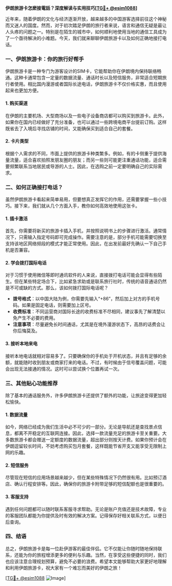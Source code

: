 **伊朗旅游卡怎麽接電話？深度解读与实用技巧[[TG💪+ @esim1088](https://t.me/s/esim1088)]**

近年来，随着伊朗的文化与经济逐渐开放，越来越多的中国游客选择前往这个神秘而又迷人的国度。然而，对于初次踏足伊朗的旅行者来说，语言和通信无疑是最让人头疼的问题之一。特别是在陌生的城市中，如何顺利地使用当地的通信工具成为了一个亟待解决的小难题。今天，我们就来聊聊伊朗旅游卡以及如何正确地接打电话。

### 一、伊朗旅游卡：你的旅行好帮手

伊朗旅游卡是一种专门为游客设计的SIM卡，它能帮助你在伊朗境内保持联络畅通。这种卡通常包含一定量的数据流量、通话时长以及短信服务，非常适合短期旅行者使用。相比国内漫游或者国际长途电话，伊朗旅游卡不仅价格实惠，而且使用起来也更加方便。

#### 1. 购买渠道
在伊朗的主要机场、大型商场以及一些电子设备商店都可以购买到旅游卡。此外，如果你在国内已经做好了充分准备，也可以通过一些跨境电商平台提前订购。这样既省去了入境后寻找店铺的时间，又能确保买到适合自己的套餐。

#### 2. 卡片类型
根据个人需求的不同，市面上提供的旅游卡种类繁多。例如，有的卡侧重于提供海量流量，适合喜欢拍照发朋友圈的朋友；而另一些则可能更注重通话功能，适合需要频繁联系当地居民或导游的人士。因此，在选购之前一定要明确自己的实际需求。

### 二、如何正确接打电话？

虽然伊朗旅游卡看起来简单易用，但要想真正发挥它的作用，还需要掌握一些小技巧。接下来，我们就从几个方面入手，教你如何高效地使用这张卡。

#### 1. 插卡激活
首先，你需要将新买的旅游卡插入手机，并按照说明书上的步骤进行激活。通常情况下，只需输入指定号码即可完成操作。需要注意的是，部分手机可能需要切换至支持该地区网络频段的模式才能正常使用。因此，在出发前最好先确认一下自己手机是否兼容。

#### 2. 学会拨打国际电话
对于习惯于使用微信等即时通讯软件的人来说，直接拨打电话可能会显得有些陌生。但在某些特定场合下，比如紧急求助或是联系旅行社时，传统的语音通话仍然是不可或缺的方式。那么，该如何拨打国际电话呢？

- **拨号格式**：以中国大陆为例，你需要先输入“+86”，然后加上对方的手机号码。如果是固定电话，则需要加上区号。
- **收费标准**：不同运营商对国际长途的收费标准不尽相同，建议事先了解清楚以免产生不必要的费用。
- **注意事项**：尽量避免长时间通话，尤其是在境外漫游状态下，高昂的话费会让你后悔莫及。

#### 3. 接听本地来电
接听本地电话就相对容易多了。只要确保你的手机处于开机状态，并且有足够的余额，就能随时收到朋友或商家打来的电话。不过，有时候由于信号覆盖问题，可能会出现无法接通的情况。这时可以尝试换个位置再试一次。

### 三、其他贴心功能推荐

除了基本的通话服务外，许多伊朗旅游卡还提供了额外的功能，让旅途变得更加轻松愉快。

#### 1. 数据流量
如今，网络已经成为我们生活中必不可少的一部分。无论是导航还是查找景点信息，都离不开稳定的互联网连接。因此，选择一款流量充足的旅游卡至关重要。大多数旅游卡都会赠送一定额度的数据流量，超出部分则按天计费。如果你预计会在伊朗逗留较长时间，不妨考虑购买包月套餐，这样既能节省开支又能享受无限制上网的乐趣。

#### 2. 短信服务
尽管现在短信的应用场景越来越少，但在某些特殊情况下仍然很有用。比如预订酒店、确认行程安排等。因此，确保你的旅游卡附带足够的短信配额也是很重要的。

#### 3. 客服支持
遇到任何问题都可以随时联系客服寻求帮助。无论是账户充值还是技术故障，专业的客服团队都能为你提供及时有效的解决方案。记得保存好相关联系方式，以便日后查询。

### 四、结语

总之，伊朗旅游卡是每一位赴伊游客的最佳伴侣。它不仅能让你随时随地保持联系，还能为你的旅程增添更多的便利与乐趣。当然，在享受这些便捷的同时，我们也应该注意合理规划预算，避免不必要的浪费。希望本文能够帮助大家更好地理解和利用伊朗旅游卡，祝大家有一个难忘而美好的伊朗之旅！

[[TG💪+ @esim1088](https://t.me/s/esim1088) ![Image](https://i.postimg.cc/4NQfJmqS/Snipaste-2025-05-13-00-14-12.png)]